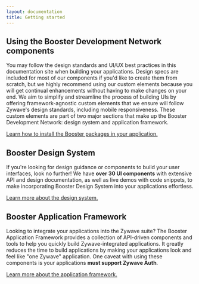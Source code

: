 ```yaml
---
layout: documentation
title: Getting started
---
```


## Using the Booster Development Network components

You may follow the design standards and UI/UX best practices in this documentation site when building your applications. Design specs are included for most of our components if you'd like to create them from scratch, but we highly recommend using our custom elements because you will get continual enhancements without having to make changes on your end. We aim to simplify and streamline the process of building UIs by offering framework-agnostic custom elements that we ensure will follow Zywave's design standards, including mobile responsiveness. These custom elements are part of two major sections that make up the Booster Development Network: design system and application framework.

[Learn how to install the Booster packages in your application.](/introduction/getting-started/installing-packages/)

<docs-spacer></docs-spacer>

## Booster Design System

If you're looking for design guidance or components to build your user interfaces, look no further! We have **over 30 UI components** with extensive API and design documentation, as well as live demos with code snippets, to make incorporating Booster Design System into your applications effortless.

[Learn more about the design system.](/design-system/about/)

<docs-spacer></docs-spacer>

## Booster Application Framework

Looking to integrate your applications into the Zywave suite? The Booster Application Framework provides a collection of API-driven components and tools to help you quickly build Zywave-integrated applications. It greatly reduces the time to build applications by making your applications look and feel like "one Zywave" application. One caveat with using these components is your applications **must support Zywave Auth**.

[Learn more about the application framework.](/application-framework/about/)
